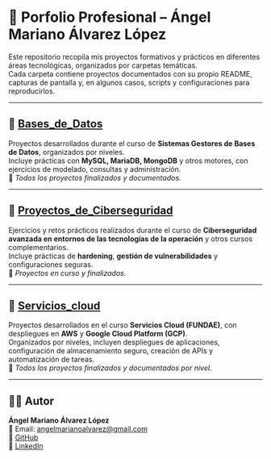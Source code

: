 # 📂 Porfolio Profesional – Ángel Mariano Álvarez López

Este repositorio recopila mis proyectos formativos y prácticos en diferentes áreas tecnológicas, organizados por carpetas temáticas.  
Cada carpeta contiene proyectos documentados con su propio README, capturas de pantalla y, en algunos casos, scripts y configuraciones para reproducirlos.

---

## 📁 [Bases_de_Datos](./Bases_de_Datos)
Proyectos desarrollados durante el curso de **Sistemas Gestores de Bases de Datos**, organizados por niveles.  
Incluye prácticas con **MySQL, MariaDB, MongoDB** y otros motores, con ejercicios de modelado, consultas y administración.  
📌 *Todos los proyectos finalizados y documentados.*

---

## 📁 [Proyectos_de_Ciberseguridad](./Proyectos_de_Ciberseguridad)
Ejercicios y retos prácticos realizados durante el curso de **Ciberseguridad avanzada en entornos de las tecnologías de la operación** y otros cursos complementarios.  
Incluye prácticas de **hardening**, **gestión de vulnerabilidades** y configuraciones seguras.  
📌 *Proyectos en curso y finalizados.*

---

## 📁 [Servicios_cloud](./Servicios_cloud)
Proyectos desarrollados en el curso **Servicios Cloud (FUNDAE)**, con despliegues en **AWS** y **Google Cloud Platform (GCP)**.  
Organizados por niveles, incluyen despliegues de aplicaciones, configuración de almacenamiento seguro, creación de APIs y automatización de tareas.  
📌 *Todos los proyectos finalizados y documentados por nivel.*

---

## 🧑‍💻 Autor
**Ángel Mariano Álvarez López**  
📧 Email: angelmarianoalvarez@gmail.com  
🔗 [GitHub](https://github.com/Angel-Mariano-Alvarez)  
🔗 [LinkedIn](https://www.linkedin.com/in/ángel-mari-álvarez-lópez-473960195/)
